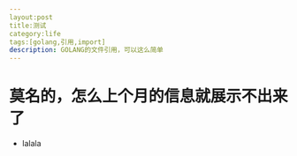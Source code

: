 ```yaml
---
layout:post
title:测试
category:life
tags:[golang,引用,import]
description: GOLANG的文件引用，可以这么简单
---
```


# 莫名的，怎么上个月的信息就展示不出来了

- lalala
  